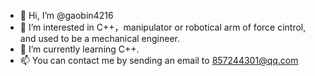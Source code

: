- 👋 Hi, I’m @gaobin4216
- 👀 I’m interested in C++，manipulator or robotical arm of force cintrol, and used to be a mechanical engineer.
- 🌱 I’m currently learning C++.
- 📫 You can contact me by sending an email to 857244301@qq.com 

<!---
gaobin4216/gaobin4216 is a ✨ special ✨ repository because its `README.md` (this file) appears on your GitHub profile.
You can click the Preview link to take a look at your changes.
--->
